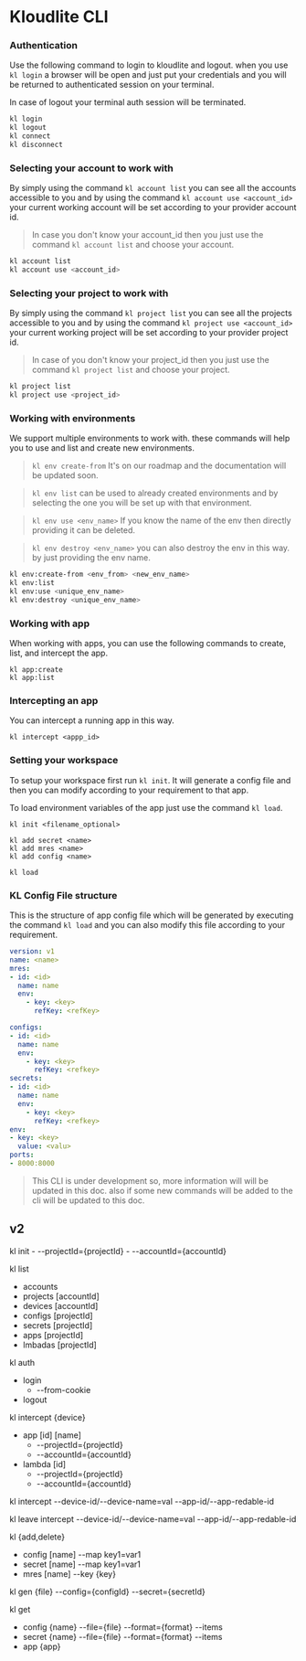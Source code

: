 # Kloudlite CLI

### Authentication

Use the following command to login to kloudlite and logout. when you use `kl login` a browser will be open
and just put your credentials and you will be returned to authenticated session on your terminal.

In case of logout your terminal auth session will be terminated.

```sh
kl login
kl logout
kl connect
kl disconnect
```

### Selecting your account to work with

By simply using the command `kl account list` you can see all the accounts accessible to you and by
using the command `kl account use <account_id>` your current working account will be set according to
your provider account id.

> In case you don't know your account_id then you just use the command `kl account list` 
and choose your account.


```sh
kl account list
kl account use <account_id>
```


### Selecting your project to work with

By simply using the command `kl project list` you can see all the projects accessible to you and by
using the command `kl project use <account_id>` your current working project will be set according to
your provider project id.

> In case of you don't know your project_id then you just use the command `kl project list` 
 and choose your project.


```sh
kl project list
kl project use <project_id>
```

### Working with environments
We support multiple environments to work with. these commands will help you to use and list and create new
environments.

> `kl env create-from` It's on our roadmap and the documentation will be updated soon. 

> `kl env list` can be used to already created environments and by selecting the one you will be set up with 
that environment.

> `kl env use <env_name>` If you know the name of the env then directly providing it can be deleted.  

> `kl env destroy <env_name>` you can also destroy the env in this way. by just providing the env name.

```sh
kl env:create-from <env_from> <new_env_name>
kl env:list
kl env:use <unique_env_name>
kl env:destroy <unique_env_name>
```

### Working with app

When working with apps, you can use the following commands to create, list, and intercept the app.


```
kl app:create
kl app:list
```

### Intercepting an app
You can intercept a running app in this way.

```
kl intercept <appp_id>
```


### Setting your workspace
To setup your workspace first run `kl init`. It will generate a config file and then you can modify 
according to your requirement to that app.

To load environment variables of the app just use the command `kl load`.

```
kl init <filename_optional>

kl add secret <name>
kl add mres <name>
kl add config <name>

kl load

```

### KL Config File structure
This is the structure of app config file which will be generated by executing the command `kl load` and 
you can also modify this file according to your requirement.
```yaml
version: v1
name: <name>
mres:
- id: <id>
  name: name
  env:
    - key: <key>
      refKey: <refKey>

configs:
- id: <id>
  name: name
  env:
    - key: <key>
      refKey: <refkey>
secrets:
- id: <id>
  name: name
  env:
    - key: <key>
      refKey: <refkey>
env:
- key: <key>
  value: <valu>
ports:
- 8000:8000

```

> This CLI is under development so, more information will will be updated in this doc. also if some new commands will be added to the cli will be updated to this doc.

## v2
kl init
    - --projectId={projectId}
    - --accountId={accountId}

kl list 
  - accounts
  - projects [accountId]
  - devices [accountId]
  - configs [projectId]
  - secrets [projectId]
  - apps [projectId]
  - lmbadas [projectId] 
   <!-- - routers {query} -->

kl auth
  - login
    - --from-cookie
  - logout

kl intercept {device}
  - app [id] [name]
      - --projectId={projectId}
      - --accountId={accountId}
  - lambda [id]
      - --projectId={projectId}
      - --accountId={accountId}

kl intercept  --device-id/--device-name=val --app-id/--app-redable-id

kl leave intercept --device-id/--device-name=val --app-id/--app-redable-id

kl {add,delete} 
  - config [name] --map key1=var1 
  - secret [name] --map key1=var1
  - mres [name] --key {key}

kl gen {file}
  --config={configId} 
  --secret={secretId}

kl get
  - config {name} --file={file} --format={format} --items
  - secret {name} --file={file} --format={format} --items
  - app {app}
